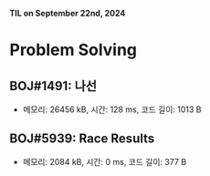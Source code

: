 **TIL on September 22nd, 2024**

# Problem Solving
## BOJ#1491: 나선
* 메모리: 26456 kB, 시간: 128 ms, 코드 길이: 1013 B 

## BOJ#5939: Race Results
* 메모리: 2084 kB, 시간: 0 ms, 코드 길이: 377 B 
